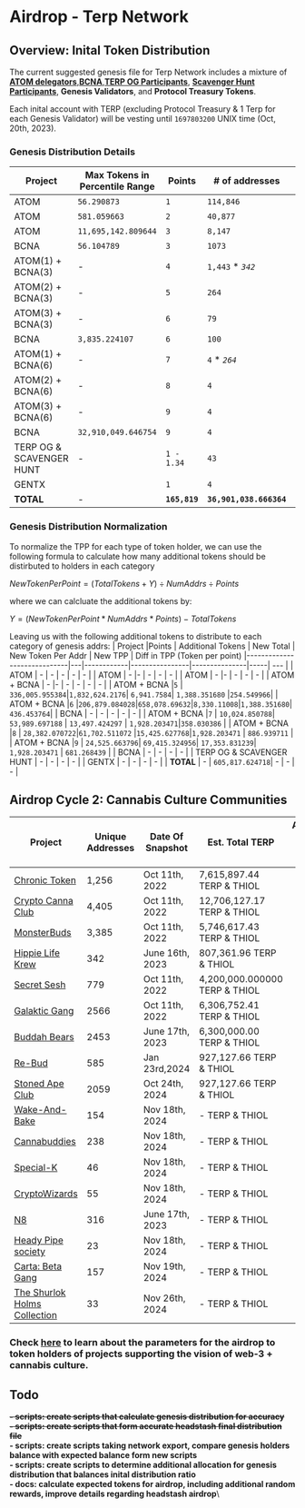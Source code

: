 # Airdrop - Terp Network
## Overview: Inital Token Distribution
The current suggested genesis file for Terp Network includes a mixture of [**ATOM delegators**](./interchain/gaia.csv),[**BCNA**](./interchain/bcna_delegators.csv),[**TERP OG Participants**](./points/terp-og.md), [**Scavenger Hunt Participants**](./points/scavenger-hunt.md), **Genesis Validators**, and **Protocol Treasury Tokens**.

Each inital account with TERP (excluding Protocol Treasury & 1 Terp for each Genesis Validator) will be vesting until `1697803200` UNIX time (Oct, 20th, 2023).


### Genesis Distribution Details
| Project | Max Tokens in Percentile Range | Points     | # of addresses | Total Tokens (TERP & THIOL)  | TPP (Token per point) | Tokens 
|---------------------------|------|------------|----------------|---------------|-----| --- |
| ATOM  |   `56.290873`     | `1`  | `114,846`  | `13,276,409.490870` | `115.601845` | `115.601845` |
| ATOM  |   `581.059663`    | `2`  | `40,877`   | `9,450,913.236130`  | `115.601845` | `231.203690` |
| ATOM  |`11,695,142.809644`|`3`| `8,147` | `2,825,424.701792`    | `115.601845` | `346.805536` |
| BCNA  | `56.104789`   | `3`  | `1073`      | `5,834,764.634094` | `1,812.601626`|  `5,437.804878` | 
| ATOM(1) + BCNA(3)    |  -      | `4`| `1,443` * *`342`*| `8,013,565.901289`  | `1,388.351680` | `5,553.40672` |
| ATOM(2) + BCNA(3)    | -      | `5`| `264`| `1,496,618.262216`  | `1,133.8017138` |`5,669.008569` |
| ATOM(3) + BCNA(3)    | -     | `6`          | `79`             | `451,199.612292`    | `951.897916` |`5,784.610414` |
| BCNA | `3,835.224107`| `6`          | `100`            | `1,087,560.976`     | `1,812.601626` | `10,875.609760` |
| ATOM(1) + BCNA(6)  | -        | `7`          | `4`  * *`264`*             | `43,964.846400`     | `1,570.173085` | -|
| ATOM(2) + BCNA(6)  | -        | `8`          | `4`              | `33,320.440350`     | `1,041.263760` | - |
| ATOM(3) + BCNA(6) | -           | `9`          | `4`              | `44,889.661160`     | `1,246.935032` | - |
| BCNA   |`32,910,049.646754` | `9`          | `4`              | `65,253.658520`     | `1,812.601625` | - |
| TERP OG & SCAVENGER HUNT | -  | `1 - 1.34`   | `43`             | `111,913.879345`    | ~`2,263.172484` | - |
| GENTX         |              | `1`          | `4`              | `4`                 | `1` | - |
| **TOTAL**                   | -          |  **`165,819`**     | **`36,901,038.666364`** | - | - | -| 

### Genesis Distribution Normalization
To normalize the TPP for each type of token holder, we can use the following formula to calculate how many additional tokens should be distirbuted to holders in each category 

$NewTokenPerPoint = (TotalTokens + Y) ÷  NumAddrs ÷ Points$

where we can calcluate the additional tokens by:

$Y = (NewTokenPerPoint * NumAddrs * Points) - TotalTokens$


Leaving us with the following additional tokens to distribute to each category of genesis addrs:
| Project                  |Points   | Additional Tokens  | New Total | New Token Per Addr  | New TPP | Diff in TPP (Token per point)
|-----------------------------|---|------------|----------------|---------------|-----| --- |
| ATOM                      | -  | -        | -      | - | - |
| ATOM                      | -  |-        | -       | - | - |
| ATOM                      | -  |-        | -         | - | - |
| ATOM + BCNA               | -  |-        | -       | -  | - | - |
| ATOM + BCNA               |`5` | `336,005.955384`|`1,832,624.2176`| `6,941.7584`| `1,388.351680` |`254.549966`|
| ATOM + BCNA               |`6` |`206,879.084028`|`658,078.69632`|`8,330.11008`|`1,388.351680`| `436.453764`|
| BCNA                      | -  | - | - | - | - |
| ATOM + BCNA               |`7` | `10,024.850788`| `53,989.697188` | `13,497.424297` | `1,928.203471`|`358.030386` |
| ATOM + BCNA               |`8` | `28,382.070722`|`61,702.511072` |`15,425.627768`|`1,928.203471` | `886.939711` |
| ATOM + BCNA               |`9` | `24,525.663796`| `69,415.324956`| `17,353.831239`| `1,928.203471` | `681.268439` |
| BCNA                      | -  | - | -   | - | 
| TERP OG & SCAVENGER HUNT  | -  | - | -  | - | 
| GENTX                     | -  | - | - | - |
| **TOTAL**                 | -  | `605,817.624718`| - | - | - |


## Airdrop Cycle 2: Cannabis Culture Communities 



| Project                                           | Unique Addresses  | Date Of Snapshot   | Est. Total TERP | Average Token Per Point |
|---------------------------------------------------|-------------------|-------------------|-------------------| -------------------| 
| [Chronic Token](./headstash/communities/chronic-token/cht.csv)        | 1,256             | Oct 11th, 2022    | 7,615,897.44 TERP & THIOL |
| [Crypto Canna Club](./headstash/communities/crypto-canna-club/ccc.csv)| 4,405             | Oct 11th, 2022    | 12,706,127.17 TERP & THIOL |
| [MonsterBuds](./headstash/communities/monster-buds/the-buds.csv)      | 3,385             | Oct 11th, 2022    | 5,746,617.43  TERP & THIOL |
| [Hippie Life Krew](./headstash/communities/hippie-life-krew/hlk.csv)  | 342               | June 16th, 2023   | 807,361.96  TERP & THIOL |
| [Secret Sesh](./headstash/communities/secret-sesh/sesh.csv)           | 779               | Oct 11th, 2022    | 4,200,000.000000  TERP & THIOL |
| [Galaktic Gang](./headstash/communities/galacktic-gang/gg.csv)        | 2566              | Oct 11th, 2022    | 6,306,752.41  TERP & THIOL |
| [Buddah Bears](./headstash/communities/buddah-bears/bb.csv)           | 2453              | June 17th, 2023   | 6,300,000.00  TERP & THIOL |
| [Re-Bud](./headstash/communities/rebud/rebud.csv)                     | 585               | Jan 23rd,2024     | 927,127.66  TERP & THIOL |
| [Stoned Ape Club](./headstash/communities/stoned-ape-club/sac.csv)    | 2059              | Oct 24th, 2024    | 927,127.66  TERP & THIOL |
| [Wake-And-Bake](./headstash/communities/wake-and-bake/wab.csv)        | 154               | Nov 18th, 2024     | -  TERP & THIOL |
| [Cannabuddies](./headstash/communities/cannabuddies/cb.csv)           | 238               | Nov 18th, 2024     | -  TERP & THIOL |
| [Special-K](./headstash/communities/special-k/cb.csv)                 | 46                | Nov 18th, 2024     | -  TERP & THIOL |
| [CryptoWizards](./headstash/communities/cryptowizards/cb.csv)         | 55                | Nov 18th, 2024     | -  TERP & THIOL |
| [N8](./headstash/communities/n8/cb.csv)                               | 316               | June 17th, 2023    | -  TERP & THIOL |
| [Heady Pipe society](./headstash/communities/heady-pipe-society/cb.csv)| 23               | Nov 18th, 2024     | -  TERP & THIOL |
| [Carta: Beta Gang](./headstash/communities/carta-beta-gang/cb.csv)    | 157 | Nov 19th, 2024  | -  TERP & THIOL |
| [The Shurlok Holms Collection](./headstash/communities/shurlok/shurlok.csv)| 33 | Nov 26th, 2024  | -  TERP & THIOL |

### Check [here](./headstash/README.md) to learn about the parameters for the airdrop to token holders of projects supporting the vision of web-3 + cannabis culture.


## Todo
__~~- scripts: create scripts that calculate genesis distribution for accuracy~~__\
__~~- scripts: create scripts that form accurate headstash final distribution file~~__\
__- scripts: create scripts taking network export, compare genesis holders balance with expected balance form new scripts__\
__- scripts: create scripts to determine additional allocation for genesis distribution that balances inital distribution ratio__\
__- docs: calculate expected tokens for airdrop, including additional random rewards, improve details regarding headstash airdrop__\
